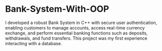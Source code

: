 # Bank-System-With-OOP
I developed a robust Bank System in C++ with secure user authentication, enabling customers to manage accounts, access real-time currency exchange, and perform essential banking functions such as deposits, withdrawals, and fund transfers. This project was my first experience interacting with a database.
